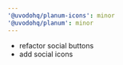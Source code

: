 ```yaml
---
'@uvodohq/planum-icons': minor
'@uvodohq/planum': minor
---
```


- refactor social buttons
- add social icons
